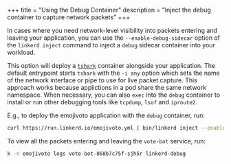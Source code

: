 +++
title = "Using the Debug Container"
description = "Inject the debug container to capture network packets"
+++

In cases where you need network-level visibility into packets entering and
leaving your application, you can use the `--enable-debug-sidecar` option of the
`linkerd inject` command to inject a `debug` sidecar container into your
workload.

This option will deploy a [`tshark`](https://www.wireshark.org/docs/man-pages/tshark.html)
container alongside your application. The default entrypoint starts `tshark`
with the `-i any` option which sets the name of the network interface or pipe
to use for live packet capture. This approach works because applictions in a
pod share the same network namespace. When necessary, you can also `exec` into
the `debug` container to install or run other debugging tools like `tcpdump`,
`lsof` and `iproute2`.

E.g., to deploy the emojivoto application with the `debug` container, run:

```bash
curl https://run.linkerd.io/emojivoto.yml | bin/linkerd inject --enable-debug-sidecar - | k apply -f -
```

To view all the packets entering and leaving the `vote-bot` service, run:

```bash
k -n emojivoto logs vote-bot-868b7c75f-sjh5r linkerd-debug
```
